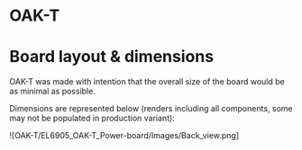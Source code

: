 # OAK-T

# Board layout & dimensions
OAK-T was made with intention that the overall size of the board would be as minimal as possible. 

Dimensions are represented below (renders including all components, some may not be populated in production variant):

![OAK-T/EL6905_OAK-T_Power-board/Images/Back_view.png]
